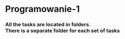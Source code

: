 # Programowanie-1
<h3>All the tasks are located in folders.</br>There is a separate folder for each set of tasks</h3>
